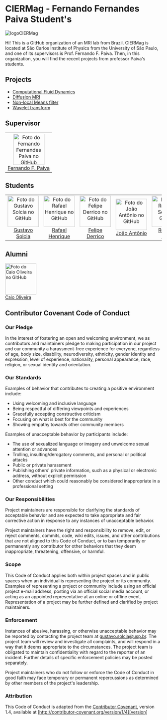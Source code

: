 # CIERMag - Fernando Fernandes Paiva Student's

![logoCIERMag](https://user-images.githubusercontent.com/63120865/154990604-b2c8294b-780e-486f-9d5b-3194972c23ab.png)

Hi! This is a GitHub organization of an MRI lab from Brazil. CIERMag is located at São Carlos Institute of Physics from the University of São Paulo, and one of its supervisors is Prof. Fernando F. Paiva. Then, in this organization, you will find the recent projects from professor Paiva's students.

## Projects

* <a href="https://github.com/CIERMag-FFPaivaStudents/CFD">Computational Fluid Dynamics</a>
* <a href="https://github.com/CIERMag-FFPaivaStudents/Diffusion">Diffusion MRI</a>
* <a href="https://github.com/CIERMag-FFPaivaStudents/NLM">Non-local Means filter</a>
* <a href="https://github.com/CIERMag-FFPaivaStudents/Wavelet">Wavelet transform</a>

## Supervisor

<table>
  <tr>
    <td align="center">
      <a href="#">
        <img src="https://github.com/ffpaiva.png?size=100" width="100px;" alt="Foto do Fernando Fernandes Paiva no GitHub"/><br>
        <sub>
          <a href="https://github.com/ffpaiva">Fernando F. Paiva</a>
        </sub>
      </a>
    </td>
  </tr>
</table>

## Students

<table>
  <tr>
    <td align="center">
      <a href="#">
        <img src="https://github.com/GustavoSolcia.png?size=100" width="100px;" alt="Foto do Gustavo Solcia no GitHub"/><br>
        <sub>
          <a href="https://github.com/GustavoSolcia">Gustavo Solcia</a>
        </sub>
      </a>
    </td>
    <td align="center">
      <a href="#">
        <img src="https://github.com/Im-Kilroy.png?size=100" width="100px;" alt="Foto do Rafael Henrique no GitHub"/><br>
        <sub>
          <a href="https://github.com/Im-Kilroy">Rafael Henrique</a>
        </sub>
      </a>
    </td>
    <td align="center">
      <a href="#">
        <img src="https://github.com/felipederrico.png?size=100" width="100px;" alt="Foto do Felipe Derrico no GitHub"/><br>
        <sub>
          <a href="https://github.com/felipederrico">Felipe Derrico</a>
        </sub>
      </a>
    </td>
    <td align="center">
      <a href="#">
        <img src="https://github.com/joao-ant.png?size=100" width="100px;" alt="Foto do João Antônio no GitHub"/><br>
        <sub>
          <a href="https://github.com/joao-ant">João Antônio</a>
        </sub>
      </a>
    </td>
    <td align="center">
      <a href="#">
        <img src="https://github.com/RodrigoSena0.png?size=100" width="100px;" alt="Foto do Rodrigo Sena no GitHub"/><br>
        <sub>
          <a href="https://github.com/RodrigoSena0">Rodrigo Sena</a>
        </sub>
      </a>
    </td>
  </tr>
</table>

## Alumni
</table>
  </tr>
    <td align="center">
      <a href="#">
        <img src="https://github.com/CaiodeJesus.png?size=100" width="100px;" alt="Foto do Caio Oliveira no GitHub"/><br>
        <sub>
          <a href="https://github.com/CaiodeJesus">Caio Oliveira</a>
        </sub>
      </a>
    </td>
  </tr>
</table>

## Contributor Covenant Code of Conduct

### Our Pledge

In the interest of fostering an open and welcoming environment, we as contributors and maintainers pledge to making participation in our project and our community a harassment-free experience for everyone, regardless of age, body size, disability, neurodiversity, ethnicity, gender identity and expression, level of experience, nationality, personal appearance, race, religion, or sexual identity and orientation.

### Our Standards

Examples of behavior that contributes to creating a positive environment include:

* Using welcoming and inclusive language
* Being respectful of differing viewpoints and experiences
* Gracefully accepting constructive criticism
* Focusing on what is best for the community
* Showing empathy towards other community members

Examples of unacceptable behavior by participants include:

* The use of sexualized language or imagery and unwelcome sexual attention or advances
* Trolling, insulting/derogatory comments, and personal or political attacks
* Public or private harassment
* Publishing others' private information, such as a physical or electronic address, without explicit permission
* Other conduct which could reasonably be considered inappropriate in a professional setting

### Our Responsibilities

Project maintainers are responsible for clarifying the standards of acceptable behavior and are expected to take appropriate and fair corrective action in response to any instances of unacceptable behavior.

Project maintainers have the right and responsibility to remove, edit, or reject comments, commits, code, wiki edits, issues, and other contributions that are not aligned to this Code of Conduct, or to ban temporarily or permanently any contributor for other behaviors that they deem inappropriate, threatening, offensive, or harmful.

### Scope

This Code of Conduct applies both within project spaces and in public spaces when an individual is representing the project or its community. Examples of representing a project or community include using an official project e-mail address, posting via an official social media account, or acting as an appointed representative at an online or offline event. Representation of a project may be further defined and clarified by project maintainers.

### Enforcement

Instances of abusive, harassing, or otherwise unacceptable behavior may be reported by contacting the project team at gustavo.solcia@usp.br. The project team will review and investigate all complaints, and will respond in a way that it deems appropriate to the circumstances. The project team is obligated to maintain confidentiality with regard to the reporter of an incident. Further details of specific enforcement policies may be posted separately.

Project maintainers who do not follow or enforce the Code of Conduct in good faith may face temporary or permanent repercussions as determined by other members of the project's leadership.

### Attribution

This Code of Conduct is adapted from the [Contributor Covenant][homepage], version 1.4, available at [http://contributor-covenant.org/version/1/4][version]

[homepage]: http://contributor-covenant.org
[version]: http://contributor-covenant.org/version/1/4/
